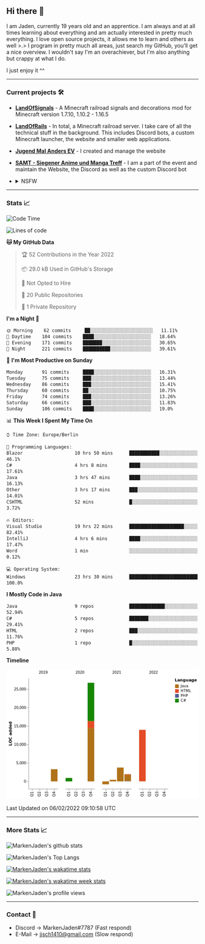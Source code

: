 ## Hi there 👋
I am Jaden, currently 19 years old and an apprentice. I am always and at all times learning about everything and am actually interested in pretty much everything. I love open source projects, it allows me to learn and others as well >.>
I program in pretty much all areas, just search my GitHub, you'll get a nice overview.
I wouldn't say I'm an overachiever, but I'm also anything but crappy at what I do.

I just enjoy it ^^

---

### Current projects 🛠

* [**LandOfSignals**](https://github.com/LandOfRails/LandOfSignals) - A Minecraft railroad signals and decorations mod for Minecraft version 1.7.10, 1.10.2 - 1.16.5
* [**LandOfRails**](https://github.com/LandOfRails) - In total, a Minecraft railroad server. I take care of all the technical stuff in the background. This includes Discord bots, a custom Minecraft launcher, the website and smaller web applications.
* [**Jugend Mal Anders EV**](https://jugendmalanders.de/) - I created and manage the website
* [**SAMT - Siegener Anime und Manga Treff**](https://github.com/Siegener-Anime-und-Manga-Treff-SAMT) - I am a part of the event and maintain the Website, the Discord as well as the custom Discord bot
* <details> 
  <summary>NSFW</summary>
  
  [**Nekos**](https://github.com/MarkenJaden/Nekos) - Website providing you with random lewd neko pics
  
</details>

---

### Stats 📈

<!--START_SECTION:waka-->
![Code Time](http://img.shields.io/badge/Code%20Time-582%20hrs%2045%20mins-blue)

![Lines of code](https://img.shields.io/badge/From%20Hello%20World%20I%27ve%20Written-50%20Thousand%20lines%20of%20code-blue)

**🐱 My GitHub Data** 

> 🏆 52 Contributions in the Year 2022
 > 
> 📦 29.0 kB Used in GitHub's Storage 
 > 
> 🚫 Not Opted to Hire
 > 
> 📜 20 Public Repositories 
 > 
> 🔑 1 Private Repository 
 > 
**I'm a Night 🦉** 

```text
🌞 Morning    62 commits     ██░░░░░░░░░░░░░░░░░░░░░░░   11.11% 
🌆 Daytime    104 commits    ████░░░░░░░░░░░░░░░░░░░░░   18.64% 
🌃 Evening    171 commits    ███████░░░░░░░░░░░░░░░░░░   30.65% 
🌙 Night      221 commits    ██████████░░░░░░░░░░░░░░░   39.61%

```
📅 **I'm Most Productive on Sunday** 

```text
Monday       91 commits     ████░░░░░░░░░░░░░░░░░░░░░   16.31% 
Tuesday      75 commits     ███░░░░░░░░░░░░░░░░░░░░░░   13.44% 
Wednesday    86 commits     ███░░░░░░░░░░░░░░░░░░░░░░   15.41% 
Thursday     60 commits     ██░░░░░░░░░░░░░░░░░░░░░░░   10.75% 
Friday       74 commits     ███░░░░░░░░░░░░░░░░░░░░░░   13.26% 
Saturday     66 commits     ███░░░░░░░░░░░░░░░░░░░░░░   11.83% 
Sunday       106 commits    ████░░░░░░░░░░░░░░░░░░░░░   19.0%

```


📊 **This Week I Spent My Time On** 

```text
⌚︎ Time Zone: Europe/Berlin

💬 Programming Languages: 
Blazor                   10 hrs 50 mins      ███████████░░░░░░░░░░░░░░   46.1% 
C#                       4 hrs 8 mins        ████░░░░░░░░░░░░░░░░░░░░░   17.61% 
Java                     3 hrs 47 mins       ████░░░░░░░░░░░░░░░░░░░░░   16.13% 
Other                    3 hrs 17 mins       ███░░░░░░░░░░░░░░░░░░░░░░   14.01% 
CSHTML                   52 mins             █░░░░░░░░░░░░░░░░░░░░░░░░   3.72%

🔥 Editors: 
Visual Studio            19 hrs 22 mins      ████████████████████░░░░░   82.41% 
IntelliJ                 4 hrs 6 mins        ████░░░░░░░░░░░░░░░░░░░░░   17.47% 
Word                     1 min               ░░░░░░░░░░░░░░░░░░░░░░░░░   0.12%

💻 Operating System: 
Windows                  23 hrs 30 mins      █████████████████████████   100.0%

```

**I Mostly Code in Java** 

```text
Java                     9 repos             █████████████░░░░░░░░░░░░   52.94% 
C#                       5 repos             ███████░░░░░░░░░░░░░░░░░░   29.41% 
HTML                     2 repos             ███░░░░░░░░░░░░░░░░░░░░░░   11.76% 
PHP                      1 repo              █░░░░░░░░░░░░░░░░░░░░░░░░   5.88%

```


**Timeline**

![Chart not found](https://raw.githubusercontent.com/MarkenJaden/MarkenJaden/main/charts/bar_graph.png) 


 Last Updated on 06/02/2022 09:10:58 UTC
<!--END_SECTION:waka-->

---

### More Stats 📈

![MarkenJaden's github stats](https://github-readme-stats.vercel.app/api?username=MarkenJaden&count_private=true&show_icons=true&theme=radical)

![MarkenJaden's Top Langs](https://github-readme-stats.vercel.app/api/top-langs/?username=MarkenJaden&theme=radical)

[![MarkenJaden's wakatime stats](https://github-readme-stats.vercel.app/api/wakatime?username=MarkenJaden&theme=radical)](https://wakatime.com/@17f322c9-222a-48b4-9e15-983c41f7aed4)

[![MarkenJaden's wakatime week stats](https://wakatime.com/badge/user/17f322c9-222a-48b4-9e15-983c41f7aed4.svg)](https://wakatime.com/@17f322c9-222a-48b4-9e15-983c41f7aed4)

<!--[![MarkenJaden's Codewars stats](https://www.codewars.com/users/MarkenJaden/badges/large)](https://www.codewars.com/users/MarkenJaden)-->

![MarkenJaden's profile views](https://komarev.com/ghpvc/?username=MarkenJaden)

---

### Contact 💌

* Discord -> MarkenJaden#7787 (Fast respond)
* E-Mail -> jjsch1410@gmail.com (Slow respond)



<!--
**MarkenJaden/MarkenJaden** is a ✨ _special_ ✨ repository because its `README.md` (this file) appears on your GitHub profile.

Here are some ideas to get you started:

- 🔭 I’m currently working on ...
- 🌱 I’m currently learning ...
- 👯 I’m looking to collaborate on ...
- 🤔 I’m looking for help with ...
- 💬 Ask me about ...
- 📫 How to reach me: ...
- 😄 Pronouns: ...
- ⚡ Fun fact: ...
-->
